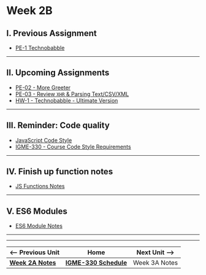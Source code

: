 # Week 2B

## I. Previous Assignment
- [PE-1 Technobabble](../pe/pe-01.md)
  
<hr>

## II. Upcoming Assignments
- [PE-02 - More Greeter](../pe/pe-02.md)
- [PE-03 - Review `XHR` & Parsing Text/CSV/XML](../pe/pe-03.md)
- [HW-1 - Technobabble - Ultimate Version](../hw/hw-1.md)

<hr>

## III. Reminder: Code quality
  
- [JavaScript Code Style](../notes/code-style-intro.md)
- [IGME-330 - Course Code Style Requirements](../notes/code-style-required-330.md)

<hr>

## IV. Finish up function notes

- [JS Functions Notes](../notes/js-functions.md)

<hr>

## V. ES6 Modules

- [ES6 Module Notes](https://github.com/tonethar/IGME-330-Master/blob/master/notes/ES6-module-pattern-2225.md)


<hr><hr>


| <-- Previous Unit | Home | Next Unit -->
| --- | --- | --- 
|  [**Week 2A Notes**](./02A.md)  |  [**IGME-330 Schedule**](../schedule.md) | Week 3A Notes

